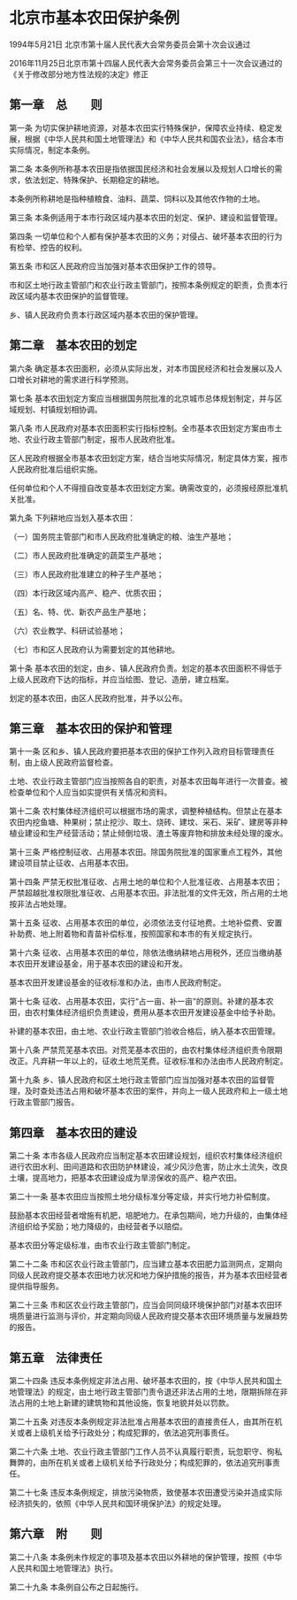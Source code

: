 # 北京市基本农田保护条例

1994年5月21日 北京市第十届人民代表大会常务委员会第十次会议通过

2016年11月25日北京市第十四届人民代表大会常务委员会第三十一次会议通过的《关于修改部分地方性法规的决定》修正

<!-- INFO END -->

## 第一章　总　　则

第一条 为切实保护耕地资源，对基本农田实行特殊保护，保障农业持续、稳定发展，根据《中华人民共和国土地管理法》和《中华人民共和国农业法》，结合本市实际情况，制定本条例。

第二条 本条例所称基本农田是指依据国民经济和社会发展以及规划人口增长的需求，依法划定、特殊保护、长期稳定的耕地。

本条例所称耕地是指种植粮食、油料、蔬菜、饲料以及其他农作物的土地。

第三条 本条例适用于本市行政区域内基本农田的划定、保护、建设和监督管理。

第四条 一切单位和个人都有保护基本农田的义务；对侵占、破坏基本农田的行为有检举、控告的权利。

第五条 市和区人民政府应当加强对基本农田保护工作的领导。

市和区土地行政主管部门和农业行政主管部门，按照本条例规定的职责，负责本行政区域内基本农田保护的监督管理。

乡、镇人民政府负责本行政区域内基本农田的保护管理。

## 第二章　基本农田的划定

第六条 确定基本农田面积，必须从实际出发，对本市国民经济和社会发展以及人口增长对耕地的需求进行科学预测。

第七条 基本农田划定方案应当根据国务院批准的北京城市总体规划制定，并与区域规划、村镇规划相协调。

第八条 市人民政府对基本农田面积实行指标控制。全市基本农田划定方案由市土地、农业行政主管部门制定，报市人民政府批准。

区人民政府根据全市基本农田划定方案，结合当地实际情况，制定具体方案，报市人民政府批准后组织实施。

任何单位和个人不得擅自改变基本农田划定方案。确需改变的，必须报经原批准机关批准。

第九条 下列耕地应当划入基本农田：

（一）国务院主管部门和市人民政府批准确定的粮、油生产基地；

（二）市人民政府批准确定的蔬菜生产基地；

（三）市人民政府批准建立的种子生产基地；

（四）本行政区域内高产、稳产、优质农田；

（五）名、特、优、新农产品生产基地；

（六）农业教学、科研试验基地；

（七）市和区人民政府认为需要划定的其他耕地。

第十条 基本农田的划定，由乡、镇人民政府负责。划定的基本农田面积不得低于上级人民政府下达的指标，并应当绘图、登记、造册，建立档案。

划定的基本农田，由区人民政府批准，并予以公布。

## 第三章　基本农田的保护和管理

第十一条 区和乡、镇人民政府要把基本农田的保护工作列入政府目标管理责任制，由上级人民政府监督检查。

土地、农业行政主管部门应当按照各自的职责，对基本农田每年进行一次普查。被检查单位和个人应当如实提供有关情况和资料。

第十二条 农村集体经济组织可以根据市场的需求，调整种植结构。但禁止在基本农田内挖鱼塘、种果树；禁止挖沙、取土、烧砖、建坟、采石、采矿、建房等非种植业建设和生产经营活动；禁止倾倒垃圾、渣土等废弃物和排放未经处理的废水。

第十三条 严格控制征收、占用基本农田。除国务院批准的国家重点工程外，其他建设项目禁止征收、占用基本农田。

第十四条 严禁无权批准征收、占用土地的单位和个人批准征收、占用基本农田；严禁超越批准权限批准征收、占用基本农田。非法批准的文件无效，所占用的土地按非法占地处理。

第十五条 征收、占用基本农田的单位，必须依法支付征地费。土地补偿费、安置补助费、地上附着物和青苗补偿标准，按照国家和本市的有关规定执行。

第十六条 征收、占用基本农田的单位，除依法缴纳耕地占用税外，还应当缴纳基本农田开发建设基金，用于基本农田的建设和开发。

基本农田开发建设基金的征收标准和办法，由市人民政府制定。

第十七条 征收、占用基本农田，实行“占一亩、补一亩”的原则。补建的基本农田，由农村集体经济组织负责建设，费用从基本农田开发建设基金中给予补助。

补建的基本农田，由土地、农业行政主管部门验收合格后，纳入基本农田管理。

第十八条 严禁荒芜基本农田。对荒芜基本农田的，由农村集体经济组织责令限期改正。凡弃耕一年以上的，征收土地荒芜费。征收标准和办法由市人民政府制定。

第十九条 乡、镇人民政府和区土地行政主管部门应当加强对基本农田的监督管理，及时查处违法占用和破坏基本农田的案件，并向上一级人民政府和上一级土地行政主管部门报告。

## 第四章　基本农田的建设

第二十条 本市各级人民政府应当制定基本农田建设规划，组织农村集体经济组织进行农田水利、田间道路和农田防护林建设，减少风沙危害，防止水土流失，改良土壤，提高地力，把基本农田建设成为旱涝保收的高产、稳产农田。

第二十一条 基本农田应当按照土地分级标准分等定级，并实行地力补偿制度。

鼓励基本农田经营者增施有机肥，培肥地力。在承包期间，地力升级的，由集体经济组织给予奖励；地力降级的，由经营者予以赔偿。

基本农田分等定级标准，由市农业行政主管部门制定。

第二十二条 市和区农业行政主管部门，应当建立基本农田肥力监测网点，定期向同级人民政府提交基本农田地力状况和地力保护措施的报告，并为基本农田经营者提供指导服务。

第二十三条 市和区农业行政主管部门，应当会同同级环境保护部门对基本农田环境质量进行监测与评价，并定期向同级人民政府提交基本农田环境质量与发展趋势的报告。

## 第五章　法律责任

第二十四条 违反本条例规定非法占用、破坏基本农田的，按《中华人民共和国土地管理法》的规定，由土地行政主管部门责令退还非法占用的土地，限期拆除在非法占用的土地上新建的建筑物和其他设施，恢复地貌并处以罚款。

第二十五条 对违反本条例规定非法批准占用基本农田的直接责任人，由其所在机关或者上级机关给予行政处分；构成犯罪的，依法追究刑事责任。

第二十六条 土地、农业行政主管部门工作人员不认真履行职责，玩忽职守、徇私舞弊的，由所在机关或者上级机关给予行政处分；构成犯罪的，依法追究刑事责任。

第二十七条 违反本条例规定，排放污染物质，致使基本农田遭受污染并造成实际经济损失的，依照《中华人民共和国环境保护法》的规定处理。

## 第六章　附　　则

第二十八条 本条例未作规定的事项及基本农田以外耕地的保护管理，按照《中华人民共和国土地管理法》执行。

第二十九条 本条例自公布之日起施行。


